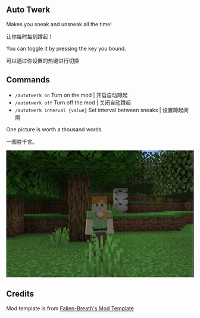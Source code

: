 ## Auto Twerk
Makes you sneak and unsneak all the time!

让你每时每刻蹲起！

You can toggle it by pressing the key you bound.

可以通过你设置的热键进行切换

## Commands
- `/autotwerk on` Turn on the mod | 开启自动蹲起
- `/autotwerk off` Turn off the mod | 关闭自动蹲起
- `/autotwerk interval {value}` Set interval between sneaks | 设置蹲起间隔

One picture is worth a thousand words.

一图胜千言。

![twerk](images/twerk.gif)

## Credits
Mod template is from [Fallen-Breath's Mod Template](https://github.com/Fallen-Breath/fabric-mod-template)

